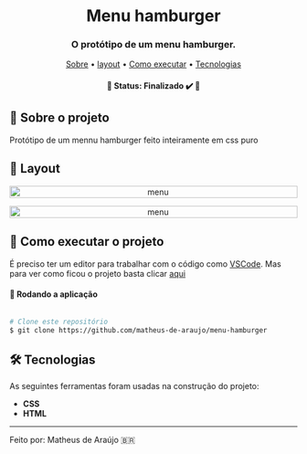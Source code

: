 <h1 align="center" font-weight:bold">
   Menu hamburger
</h1>

<h3 align="center">
    O protótipo de um menu hamburger.
</h3>

<p align="center">
	<a href="#-sobre-o-projeto">Sobre</a> •
	<a href="#-layout">layout</a> • 
 	<a href="#-como-executar-o-projeto">Como executar</a> • 
  	<a href="#-tecnologias">Tecnologias</a>
</p>
			       
<h4 align="center"> 
	🚧  Status: Finalizado ✔️ 🚧
</h4>

## :pencil: Sobre o projeto
Protótipo de um mennu hamburger feito inteiramente em css puro
		 
## 🎨 Layout
			 
<p align="center" style="display: flex; align-items: flex-start; justify-content: center;">
  	<img alt="menu" src="/image/image1.png" width="100%">
</p>

<p align="center" style="display: flex; align-items: flex-start; justify-content: center;">
  	<img alt="menu" src="/image/image2.png" width="100%">
</p>
			 
## 🚀 Como executar o projeto

É preciso ter um editor para trabalhar com o código como [VSCode](https://code.visualstudio.com/).
Mas para ver como ficou o projeto basta clicar [aqui](https://matheus-de-araujo.github.io/menu-hamburger/)

#### 🧭 Rodando a aplicação

```bash

# Clone este repositório
$ git clone https://github.com/matheus-de-araujo/menu-hamburger

```

## 🛠 Tecnologias

As seguintes ferramentas foram usadas na construção do projeto:

- **CSS**
- **HTML**


---

Feito por: Matheus de Araújo 🇧🇷
